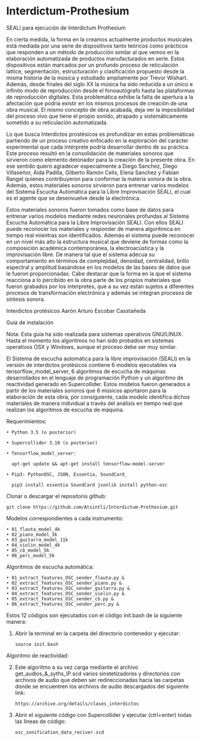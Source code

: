 # Interdictum-Prothesium
SEALI para ejecución de Interdictum Prothesium

En cierta medida, la forma en la creamos actualmente productos musicales está mediada por una serie de dispositivos tanto teóricos como prácticos que responden a un método de producción similar al que vemos en la elaboración automatizada de productos manufacturados en serie. Estos dispositivos están marcados por un profundo proceso de reticulación lattice, segmentación, estructuración y clasificación propuesto desde la misma historia de la música y estudiado ampliamente por Trevor Wishart. Además, desde finales del siglo XX la música ha sido reducida a un único e infinito modo de reproducción desde el fonoautógrafo hasta las plataformas de reproducción digitales. Esta problemática exhibe la falta de apertura a la afectación que podría existir en los mismos procesos de creación de una obra musical. El mismo concepto de obra acabada, deja ver la imposibilidad del proceso vivo que tiene el propio sonido, atrapado y sistemáticamente sometido a su reticulación automatizada.   

Lo que busca Interdictos prostésicos es profundizar en estas problemáticas partiendo de un proceso creativo enfocado en la exploración del carácter experimental que cada intérprete podría desarrollar dentro de su práctica. Este proceso resultó en la consolidación de materiales sonoros que sirvieron como elemento detonador para la creación de la presente obra. En ese sentido quiero agradecer especialmente a Diego Sanchez, Diego Villaseñor, Aída Padilla, Gilberto Ramón Celis, Elena Sanchez y Fabían Rangel quienes  contribuyeron para conformar la materia sonora de la obra. Además, estos materiales sonoros sirvieron para entrenar varios modelos del Sistema Escucha Automática para la Libre Improvisación SEALI, el cual es el agente que se desenvuelve desde la electrónica.

Estos materiales sonoros fueron tomados como base de datos para entrenar varios modelos mediante redes neuronales profundas al Sistema Escucha Automática para la Libre Improvisación SEALI. Con ellos SEALI puede reconocer los materiales y responder de manera algorítmica en tiempo real mientras son identificados. Además el sistema puede reconocer en un nivel más alto la estructura musical que deviene de formas como la composición académica contemporánea, la electroacústica y la improvisación libre. De manera tal que el sistema adecua su comportamiento en términos de complejidad, densidad, centralidad, brillo espectral y amplitud basándose en los modelos de las bases de datos que le fueron proporcionadas. Cabe destacar que la forma en la que el sistema reacciona a lo percibido en la obra parte de los propios materiales que fueron grabados por los interpretes, que a su vez están sujetos a diferentes procesos de transformación electrónica y además se integran procesos de síntesis sonora.

Interdictos protésicos
Aarón Arturo Escobar Casstañeda

Guia de instalación

Nota: Esta guia ha sido realizada para sistemas operativos GNU/LINUX. Hasta el momento los algoritmos no han sido probados en sistemas operativos OSX y Windows, aunque el proceso debe ser muy similar.

El Sistema de escucha automática para la libre improvisación (SEALI) en la versión de interdictos protésicos contiene 6 modelos ejecutables vía tensorflow_model_server, 6 algoritmos de escucha de máquinas desarrollados en el lenguaje de programación Python y un algoritmo de reactividad generado en Supercollider. Estos modelos fueron generados a partir de los materiales sonoros que 6 músicos aportaron para la elaboración de esta obra, por consiguiente, cada modelo identifica dichos materiales de manera individual a través del análisis en tiempo real que realizan los algoritmos de escucha de máquina.

Requerimientos:

    • Python 3.5 (o posterior)

    • Supercollider 3.10 (o posterior)

    • Tensorflow_model_server:

      apt-get update && apt-get install tensorflow-model-server

    • Pip3: PythonOSC, JSON, Essentia, SoundCard_

      pip3 install essentia SoundCard jsonlib install python-osc

Clonar o descargar el repositorio github:

    git clone https://github.com/Atsintli/Interdictum-Prothesium.git

Modelos correspondientes a cada instrumento:    

    • 01_flauta_model_4k
    • 02_piano_model_5k
    • 03_guitarra_model_11k
    • 04_violin_model_4k
    • 05_cb_model_5k
    • 06_perc_model_5k


Algoritmos de escucha automática:

    • 01_extract_features_OSC_sender_flauta.py &
    • 02_extract_features_OSC_sender_piano.py &
    • 03_extract_features_OSC_sender_guitarra.py &
    • 04_extract_features_OSC_sender_violin.py &
    • 05_extract_features_OSC_sender_cb.py &
    • 06_extract_features_OSC_sender_perc.py &

Estos 12 códigos son ejecutados con el código init.bash de la siguiente manera:

1. Abrir la terminal en la carpeta del directorio contenedor y ejecutar:

       source init.bash

Algoritmo de reactividad:

2. Este algoritmo a su vez carga mediante el archivo get_audios_&_syths_IP.scd varios sinstetizadores y directorios con archivos de audio que deben ser redireccionadas hacia las carpetas donde se encuentren los archivos de audio descargados del siguiente link:

       https://archive.org/details/clases_interdictos

3. Abrir el siguiente código con Supercollider y ejecutar (ctrl+enter) todas las lineas de código:

       osc_sonification_data_reciver.scd
